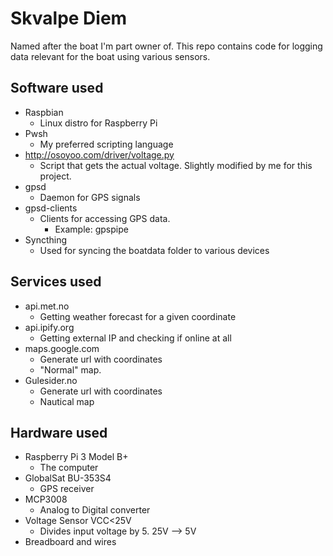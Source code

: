 # Skvalpe Diem
Named after the boat I'm part owner of. This repo contains code for logging data relevant for the boat using various sensors.

## Software used
- Raspbian
  - Linux distro for Raspberry Pi
- Pwsh
  - My preferred scripting language
- http://osoyoo.com/driver/voltage.py
  - Script that gets the actual voltage. Slightly modified by me for this project.
- gpsd
  - Daemon for GPS signals
- gpsd-clients
  - Clients for accessing GPS data.
    - Example: gpspipe
- Syncthing
  - Used for syncing the boatdata folder to various devices


## Services used
- api.met.no
  - Getting weather forecast for a given coordinate
- api.ipify.org
  - Getting external IP and checking if online at all
- maps.google.com
  - Generate url with coordinates
  - "Normal" map.
- Gulesider.no
  - Generate url with coordinates
  - Nautical map

## Hardware used
- Raspberry Pi 3 Model B+
  - The computer
- GlobalSat BU-353S4
  - GPS receiver
- MCP3008
  - Analog to Digital converter
- Voltage Sensor VCC<25V
  - Divides input voltage by 5. 25V --> 5V
- Breadboard and wires